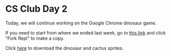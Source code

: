 # CS Club Day 2

<link href="index.css" rel="stylesheet">

Today, we will continue working on the Google Chrome dinosaur game.

If you need to start from where we ended last week, go to [this link](https://replit.com/@mrschmidt/Chrome-Dinosaur-Game) and click "Fork Repl" to make a copy.

Click [here](../assets/chrome-dino.zip) to download the dinosaur and cactus sprites.